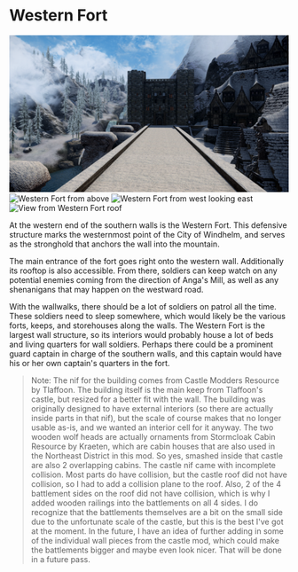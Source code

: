# Western Fort

![](/windhelm/pics/westernfort1.png?raw=true "Western Fort")
![](/windhelm/pics/westernfort2.png?raw=true "Western Fort from above")
![](/windhelm/pics/westernfort3.png?raw=true "Western Fort from west looking east")
![](/windhelm/pics/westernfort4.png?raw=true "View from Western Fort roof")

At the western end of the southern walls is the Western Fort. This defensive structure marks the westernmost point of the City of Windhelm, and serves as the stronghold that anchors the wall into the mountain.

The main entrance of the fort goes right onto the western wall. Additionally its rooftop is also accessible. From there, soldiers can keep watch on any potential enemies coming from the direction of Anga's Mill, as well as any shenanigans that may happen on the westward road.

With the wallwalks, there should be a lot of soldiers on patrol all the time. These soldiers need to sleep somewhere, which would likely be the various forts, keeps, and storehouses along the walls. The Western Fort is the largest wall structure, so its interiors would probably house a lot of beds and living quarters for wall soldiers. Perhaps there could be a prominent guard captain in charge of the southern walls, and this captain would have his or her own captain's quarters in the fort.

> Note: The nif for the building comes from Castle Modders Resource by Tlaffoon. The building itself is the main keep from Tlaffoon's castle, but resized for a better fit with the wall. The building was originally designed to have external interiors (so there are actually inside parts in that nif), but the scale of course makes that no longer usable as-is, and we wanted an interior cell for it anyway.
> The two wooden wolf heads are actually ornaments from Stormcloak Cabin Resource by Kraeten, which are cabin houses that are also used in the Northeast District in this mod. So yes, smashed inside that castle are also 2 overlapping cabins.
> The castle nif came with incomplete collision. Most parts do have collision, but the castle roof did not have collision, so I had to add a collision plane to the roof. Also, 2 of the 4 battlement sides on the roof did not have collision, which is why I added wooden railings into the battlements on all 4 sides. I do recognize that the battlements themselves are a bit on the small side due to the unfortunate scale of the castle, but this is the best I've got at the moment. In the future, I have an idea of further adding in some of the individual wall pieces from the castle mod, which could make the battlements bigger and maybe even look nicer. That will be done in a future pass.